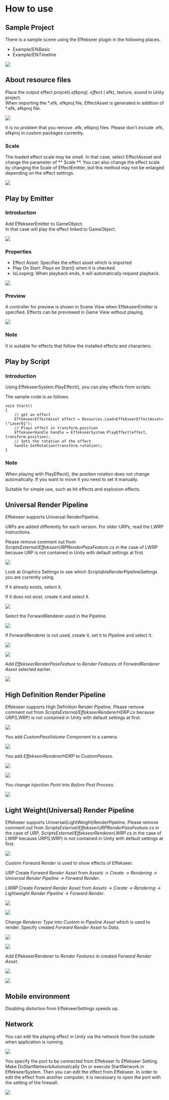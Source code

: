 # How to use

## Sample Project

There is a sample scene using the Effekseer plugin in the following places.

- Example/EfkBasic
- Example/EfkTimeline

![](../img/unity_example.png)

## About resource files

Place the output effect projcet(*.efkproj), effect (*.efk), texture, sound in Unity project.  
When importing the *.efk, efkproj file, EffectAsset is generated in addition of *.efk, efkproj file.

![](../img/unity_resource.png)

It is no problem that you remove .efk, efkproj files.
Please don't include .efk, efkproj in custom packages currently. 

### Scale

The loaded effect scale may be small. In that case, select EffectAssset and change the parameter of ** Scale **.
You can also change the effect scale by changing the Scale of EffectEmitter, but this method may not be enlarged depending on the effect settings.

![](../img/EffectAsset_Scale.png)

## Play by Emitter

### Introduction

Add EffekseerEmitter to GameObject.  
In that case will play the effect linked to GameObject.

![](../img/unity_emitter.png)

### Properties

- Effect Asset: Specifies the effect asset which is imported
- Play On Start: Plays on Start() when it is checked.
- IsLooping: When playback ends, it will automatically request playback.

![](../img/unity_emitter.png)

### Preview

A controller for preview is shown in Scene View when EffekseerEmitter is specified. Effects can be previewed in Game View without playing.

![](../img/unity_emitter_component_scene_view.png)

### Note

It is suitable for effects that follow the installed effects and characters.

## Play by Script

### Introduction

Using EffekseerSystem.PlayEffect(), you can play effects from scripts.

The sample code is as follows.

```
void Start()
{
    // get an effect
    EffekseerEffectAsset effect = Resources.Load<EffekseerEffectAsset> ("Laser01");
    // Plays effect in transform.position
    EffekseerHandle handle = EffekseerSystem.PlayEffect(effect, transform.position);
    // Sets the rotation of the effect
    handle.SetRotation(transform.rotation);
}
```

### Note

When playing with PlayEffect(), the position rotation does not change automatically.
If you want to move it you need to set it manually.

Suitable for simple use, such as hit effects and explosion effects.

## Universal Render Pipeline

Effekseer supports Universal RenderPipeline.

URPs are added differently for each version.
For older URPs, read the LWRP instructions.

Please remove comment out from *ScriptsExternal/EffekseerURPRenderPassFeature.cs* in the case of LWRP because URP is not contained in Unity with default settings at first.

![](../img/URP/Code.png)

Look at Graphics Settings to see which ScriptableRenderPipelineSettings you are currently using.

If it already exists, select it.

If it does not exist, create it and select it.

![](../img/URP/Create_Pipeline.png)

Select the ForwardRenderer used in the Pipeline.

![](../img/URP/Pipeline.png)

If ForwardRenderer is not used, create it, set it to Pipeline and select it.

![](../img/URP/Create_ForwardRenderer.png)

![](../img/URP/ForwardRenderer.png)

Add *EffekseerRenderPassFeature* to *Render Features* of *ForwardRenderer Asset* selected earlier.

![](../img/URP/RenderPassFeature.png)

## High Definition Render Pipeline

Effekseer supports High Definition Render Pipeline.
Please remove comment out from *ScriptsExternal/EffekseerRendererHDRP.cs* because URP(LWRP) is not contained in Unity with default settings at first.

![](../img/HDRP/Code.png)

You add *CustomPassVolume* Component to a camera.

![](../img/HDRP/CustomPassVolume.png)

You add  *EffekseerRendererHDRP* to *CustomPasses*.

![](../img/HDRP/CustomPassVolumeSelect.png)

![](../img/HDRP/CustomPassVolumeAdd.png)

You change *Injection Point* into *Before Post Process*.

![](../img/HDRP/CustomPassVolumeInjectionPoint.png)

## Light Weight(Universal) Render Pipeline

Effekseer supports Universal(LightWeight)RenderPipeline.
Please remove comment out from *ScriptsExternal/EffekseerURPRenderPassFeature.cs* in the case of URP, *ScriptsExternal/EffekseerRendererLWRP.cs* in the case of LWRP because URP(LWRP) is not contained in Unity with default settings at first.

![](../img/LWRP_Code.png)

*Custom Forward Render* is used to show effects of Effekseer.

*URP* Create *Forward Render Asset* from *Assets -> Create -> Rendering -> Universal Render Pipeline -> Forward Render*.

*LWRP* Create *Forward Render Asset* from *Assets -> Create -> Rendering -> Lightweight Render Pipeline -> Forward Render*.

![](../img/LWRP_ForwardRenderer1.png)

![](../img/LWRP_ForwardRenderer2.png)

Change *Renderer Type* into *Custom* in *Pipeline Asset* which is used to render. Specify created *Forward Render Asset* to *Data*.

![](../img/LWRP_Custom1.png)

![](../img/LWRP_Custom2.png)

Add EffekseerRenderer to *Render Features* in created *Forward Render Asset*.

![](../img/LWRP_RenderFeatures1.png)

![](../img/LWRP_RenderFeatures2.png)


## Mobile environment

Disabling distortion from EffekseerSettings speeds up.

## Network
You can edit the playing effect in Unity via the network from the outside when application is running.

![](../img/network.png)

You specify the port to be connected from Effekseer fo Effekseer Setting. Make DoStartNetworkAutomatically On or execute StartNetwork in EffekseerSystem. Then you can edit the effect from Effekseer. In order to edit the effect from another computer, it is necessary to open the port with the setting of the firewall. 

![](../img/network_ui.png)
